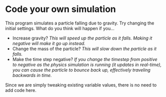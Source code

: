 # Code your own simulation

This program simulates a particle falling due to gravity. Try changing the initial settings. What do you think will happen if you...

- Increase gravity? _This will speed up the particle as it falls. Making it negative will make it go up instead._
- Change the mass of the particle? _This will slow down the particle as it falls._
- Make the time step negative? _If you change the timestep from positive to negative as the physics simulation is running (it updates in real-time), you can cause the particle to bounce back up, effectively traveling backwards in time._

Since we are simply tweaking existing variable values, there is no need to add code here.
